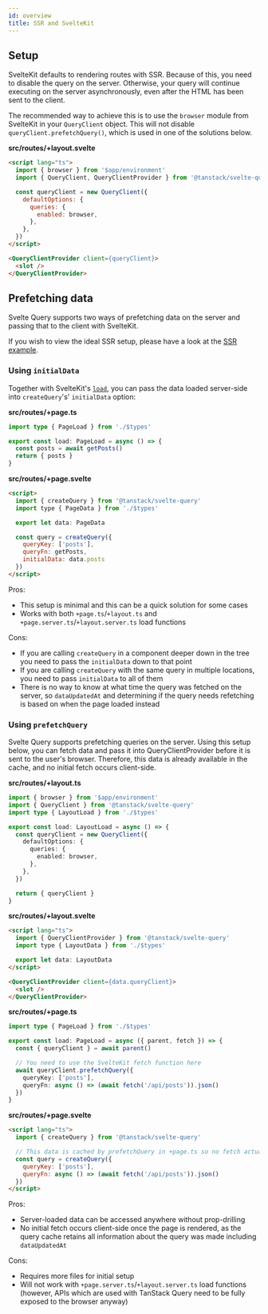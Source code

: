 ```yaml
---
id: overview
title: SSR and SvelteKit
---
```


## Setup

SvelteKit defaults to rendering routes with SSR. Because of this, you need to disable the query on the server. Otherwise, your query will continue executing on the server asynchronously, even after the HTML has been sent to the client.

The recommended way to achieve this is to use the `browser` module from SvelteKit in your `QueryClient` object. This will not disable `queryClient.prefetchQuery()`, which is used in one of the solutions below.

**src/routes/+layout.svelte**

```markdown
<script lang="ts">
  import { browser } from '$app/environment'
  import { QueryClient, QueryClientProvider } from '@tanstack/svelte-query'

  const queryClient = new QueryClient({
    defaultOptions: {
      queries: {
        enabled: browser,
      },
    },
  })
</script>

<QueryClientProvider client={queryClient}>
  <slot />
</QueryClientProvider>
```

## Prefetching data

Svelte Query supports two ways of prefetching data on the server and passing that to the client with SvelteKit.

If you wish to view the ideal SSR setup, please have a look at the [SSR example](../examples/svelte/ssr).


### Using `initialData`

Together with SvelteKit's [`load`](https://kit.svelte.dev/docs/load), you can pass the data loaded server-side into `createQuery`'s' `initialData` option:

**src/routes/+page.ts**
```ts
import type { PageLoad } from './$types'

export const load: PageLoad = async () => {
  const posts = await getPosts()
  return { posts }
}
```

**src/routes/+page.svelte**
```markdown
<script>
  import { createQuery } from '@tanstack/svelte-query'
  import type { PageData } from './$types'

  export let data: PageData

  const query = createQuery({
    queryKey: ['posts'],
    queryFn: getPosts,
    initialData: data.posts
  })
</script>
```

Pros:

- This setup is minimal and this can be a quick solution for some cases
- Works with both `+page.ts`/`+layout.ts` and `+page.server.ts`/`+layout.server.ts` load functions

Cons:

- If you are calling `createQuery` in a component deeper down in the tree you need to pass the `initialData` down to that point
- If you are calling `createQuery` with the same query in multiple locations, you need to pass `initialData` to all of them
- There is no way to know at what time the query was fetched on the server, so `dataUpdatedAt` and determining if the query needs refetching is based on when the page loaded instead

### Using `prefetchQuery`

Svelte Query supports prefetching queries on the server. Using this setup below, you can fetch data and pass it into QueryClientProvider before it is sent to the user's browser. Therefore, this data is already available in the cache, and no initial fetch occurs client-side.

**src/routes/+layout.ts**

```ts
import { browser } from '$app/environment'
import { QueryClient } from '@tanstack/svelte-query'
import type { LayoutLoad } from './$types'

export const load: LayoutLoad = async () => {
  const queryClient = new QueryClient({
    defaultOptions: {
      queries: {
        enabled: browser,
      },
    },
  })

  return { queryClient }
}
```

**src/routes/+layout.svelte**

```markdown
<script lang="ts">
  import { QueryClientProvider } from '@tanstack/svelte-query'
  import type { LayoutData } from './$types'

  export let data: LayoutData
</script>

<QueryClientProvider client={data.queryClient}>
  <slot />
</QueryClientProvider>
```

**src/routes/+page.ts**

```ts
import type { PageLoad } from './$types'

export const load: PageLoad = async ({ parent, fetch }) => {
  const { queryClient } = await parent()

  // You need to use the SvelteKit fetch function here
  await queryClient.prefetchQuery({
    queryKey: ['posts'],
    queryFn: async () => (await fetch('/api/posts')).json()
  })
}
```

**src/routes/+page.svelte**

```markdown
<script lang="ts">
  import { createQuery } from '@tanstack/svelte-query'

  // This data is cached by prefetchQuery in +page.ts so no fetch actually happens here
  const query = createQuery({
    queryKey: ['posts'],
    queryFn: async () => (await fetch('/api/posts')).json()
  })
</script>
```

Pros:

- Server-loaded data can be accessed anywhere without prop-drilling
- No initial fetch occurs client-side once the page is rendered, as the query cache retains all information about the query was made including `dataUpdatedAt`

Cons:

- Requires more files for initial setup
- Will not work with `+page.server.ts`/`+layout.server.ts` load functions (however, APIs which are used with TanStack Query need to be fully exposed to the browser anyway)
